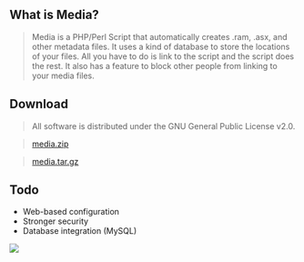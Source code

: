 ## What is Media? ##
> Media is a PHP/Perl Script that automatically creates .ram, .asx, and other metadata files. It uses a kind of database to store the locations of your files. All you have to do is link to the script and the script does the rest. It also has a feature to block other people from linking to your media files.

## Download ##
> All software is distributed under the GNU General Public License v2.0.

> [media.zip](http://mediascript.googlecode.com/files/media.zip)

> [media.tar.gz](http://mediascript.googlecode.com/files/media.tar.gz)

## Todo ##
  * Web-based configuration
  * Stronger security
  * Database integration (MySQL)


[![](http://images.paypal.com/images/x-click-but04.gif)](https://www.paypal.com/cgi-bin/webscr?cmd=_xclick&business=ericpp@bigfoot.com&item_name=Donation&no_shipping=1)